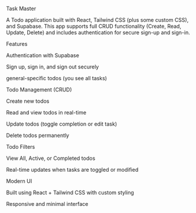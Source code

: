 Task Master

A Todo application built with React, Tailwind CSS (plus some custom CSS), and Supabase.
This app supports full CRUD functionality (Create, Read, Update, Delete) and includes authentication for secure sign-up and sign-in.

Features

Authentication with Supabase

Sign up, sign in, and sign out securely

general-specific todos (you see all tasks)

Todo Management (CRUD)

Create new todos

Read and view todos in real-time

Update todos (toggle completion or edit task)

Delete todos permanently

Todo Filters

View All, Active, or Completed todos

Real-time updates when tasks are toggled or modified

Modern UI

Built using React + Tailwind CSS with custom styling

Responsive and minimal interface